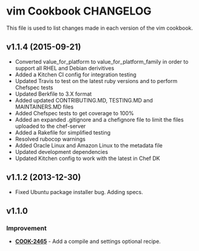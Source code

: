 vim Cookbook CHANGELOG
======================
This file is used to list changes made in each version of the vim cookbook.

v1.1.4 (2015-09-21)
-------------------
- Converted value_for_platform to value_for_platform_family in order to support all RHEL and Debian derivitives
- Added a Kitchen CI config for integration testing
- Updated Travis to test on the latest ruby versions and to perform Chefspec tests
- Updated Berkfile to 3.X format
- Added updated CONTRIBUTING.MD, TESTING.MD and MAINTAINERS.MD files
- Added Chefspec tests to get coverage to 100%
- Added an expanded .gitignore and a chefignore file to limit the files uploaded to the chef-server
- Added a Rakefile for simplified testing
- Resolved rubocop warnings
- Added Oracle Linux and Amazon Linux to the metadata file
- Updated development dependencies
- Updated Kitchen config to work with the latest in Chef DK

v1.1.2 (2013-12-30)
-------------------
* Fixed Ubuntu package installer bug. Adding specs.

v1.1.0
------
### Improvement
- **[COOK-2465](https://tickets.opscode.com/browse/COOK-2465)** - Add a compile and settings optional recipe.
